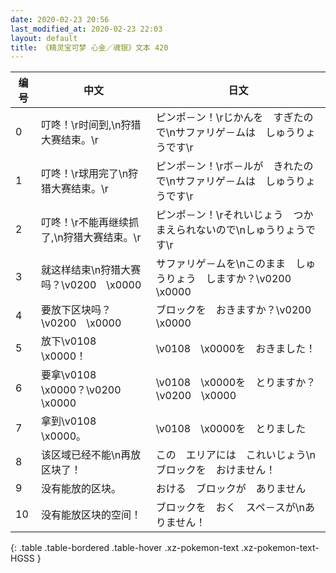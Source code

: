 ```yaml
---
date: 2020-02-23 20:56
last_modified_at: 2020-02-23 22:03
layout: default
title: 《精灵宝可梦 心金／魂银》文本 420
---
```

| 编号 | 中文 | 日文 |
| ---- | ---- | ---- |
| 0 | 叮咚！\r时间到,\n狩猎大赛结束。\r | ピンポ－ン！\rじかんを　すぎたので\nサファリゲ－ムは　しゅうりょうです\r |
| 1 | 叮咚！\r球用完了\n狩猎大赛结束。\r | ピンポ－ン！\rボ－ルが　きれたので\nサファリゲ－ムは　しゅうりょうです\r |
| 2 | 叮咚！\r不能再继续抓了,\n狩猎大赛结束。\r | ピンポ－ン！\rそれいじょう　つかまえられないので\nしゅうりょうです\r |
| 3 | 就这样结束\n狩猎大赛吗？\v0200　\x0000 | サファリゲ－ムを\nこのまま　しゅうりょう　しますか？\v0200　\x0000 |
| 4 | 要放下区块吗？\v0200　\x0000 | ブロックを　おきますか？\v0200　\x0000 |
| 5 | 放下\v0108　\x0000！ | \v0108　\x0000を　おきました！ |
| 6 | 要拿\v0108　\x0000？\v0200　\x0000 | \v0108　\x0000を　とりますか？\v0200　\x0000 |
| 7 | 拿到\v0108　\x0000。 | \v0108　\x0000を　とりました |
| 8 | 该区域已经不能\n再放区块了！ | この　エリアには　これいじょう\nブロックを　おけません！ |
| 9 | 没有能放的区块。 | おける　ブロックが　ありません |
| 10 | 没有能放区块的空间！ | ブロックを　おく　スペ－スが\nありません！ |
{: .table .table-bordered .table-hover .xz-pokemon-text .xz-pokemon-text-HGSS }